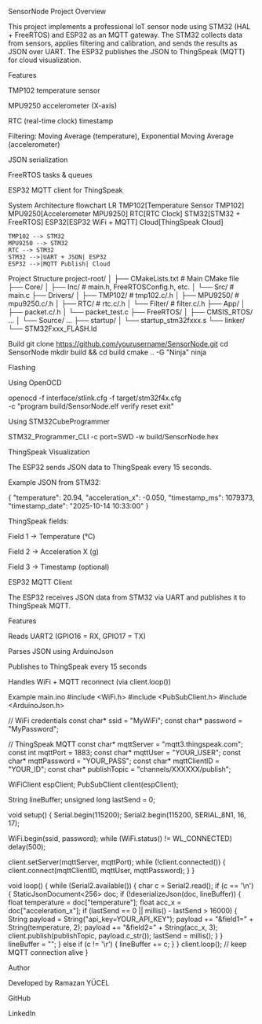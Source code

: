SensorNode Project
Overview

This project implements a professional IoT sensor node using STM32 (HAL + FreeRTOS) and ESP32 as an MQTT gateway.
The STM32 collects data from sensors, applies filtering and calibration, and sends the results as JSON over UART.
The ESP32 publishes the JSON to ThingSpeak (MQTT) for cloud visualization.

Features

TMP102 temperature sensor

MPU9250 accelerometer (X-axis)

RTC (real-time clock) timestamp

Filtering: Moving Average (temperature), Exponential Moving Average (accelerometer)

JSON serialization

FreeRTOS tasks & queues

ESP32 MQTT client for ThingSpeak

System Architecture
flowchart LR
    TMP102[Temperature Sensor TMP102]
    MPU9250[Accelerometer MPU9250]
    RTC[RTC Clock]
    STM32[STM32 + FreeRTOS]
    ESP32[ESP32 WiFi + MQTT]
    Cloud[ThingSpeak Cloud]

    TMP102 --> STM32
    MPU9250 --> STM32
    RTC --> STM32
    STM32 -->|UART + JSON| ESP32
    ESP32 -->|MQTT Publish| Cloud

Project Structure
project-root/
│
├── CMakeLists.txt           # Main CMake file
├── Core/
│   ├── Inc/                 # main.h, FreeRTOSConfig.h, etc.
│   └── Src/                 # main.c
├── Drivers/
│   ├── TMP102/              # tmp102.c/.h
│   ├── MPU9250/             # mpu9250.c/.h
│   ├── RTC/                 # rtc.c/.h
│   └── Filter/              # filter.c/.h
├── App/
│   ├── packet.c/.h
│   └── packet_test.c
├── FreeRTOS/
│   ├── CMSIS_RTOS/ ...
│   └── Source/ ...
├── startup/
│   └── startup_stm32fxxx.s
└── linker/
    └── STM32Fxxx_FLASH.ld

Build
git clone https://github.com/yourusername/SensorNode.git
cd SensorNode
mkdir build && cd build
cmake .. -G "Ninja"
ninja

Flashing

Using OpenOCD

openocd -f interface/stlink.cfg -f target/stm32f4x.cfg \
        -c "program build/SensorNode.elf verify reset exit"


Using STM32CubeProgrammer

STM32_Programmer_CLI -c port=SWD -w build/SensorNode.hex

ThingSpeak Visualization

The ESP32 sends JSON data to ThingSpeak every 15 seconds.

Example JSON from STM32:

{
  "temperature": 20.94,
  "acceleration_x": -0.050,
  "timestamp_ms": 1079373,
  "timestamp_date": "2025-10-14 10:33:00"
}


ThingSpeak fields:

Field 1 → Temperature (°C)

Field 2 → Acceleration X (g)

Field 3 → Timestamp (optional)

ESP32 MQTT Client

The ESP32 receives JSON data from STM32 via UART and publishes it to ThingSpeak MQTT.

Features

Reads UART2 (GPIO16 = RX, GPIO17 = TX)

Parses JSON using ArduinoJson

Publishes to ThingSpeak every 15 seconds

Handles WiFi + MQTT reconnect (via client.loop())

Example main.ino
#include <WiFi.h>
#include <PubSubClient.h>
#include <ArduinoJson.h>

// WiFi credentials
const char* ssid = "MyWiFi";
const char* password = "MyPassword";

// ThingSpeak MQTT
const char* mqttServer = "mqtt3.thingspeak.com";
const int mqttPort = 1883;
const char* mqttUser = "YOUR_USER";
const char* mqttPassword = "YOUR_PASS";
const char* mqttClientID = "YOUR_ID";
const char* publishTopic = "channels/XXXXXX/publish";

WiFiClient espClient;
PubSubClient client(espClient);

String lineBuffer;
unsigned long lastSend = 0;

void setup() {
  Serial.begin(115200);
  Serial2.begin(115200, SERIAL_8N1, 16, 17);

  WiFi.begin(ssid, password);
  while (WiFi.status() != WL_CONNECTED) delay(500);

  client.setServer(mqttServer, mqttPort);
  while (!client.connected()) {
    client.connect(mqttClientID, mqttUser, mqttPassword);
  }
}

void loop() {
  while (Serial2.available()) {
    char c = Serial2.read();
    if (c == '\n') {
      StaticJsonDocument<256> doc;
      if (!deserializeJson(doc, lineBuffer)) {
        float temperature = doc["temperature"];
        float acc_x = doc["acceleration_x"];
        if (lastSend == 0 || millis() - lastSend > 16000) {
          String payload = String("api_key=YOUR_API_KEY");
          payload += "&field1=" + String(temperature, 2);
          payload += "&field2=" + String(acc_x, 3);
          client.publish(publishTopic, payload.c_str());
          lastSend = millis();
        }
      }
      lineBuffer = "";
    } else if (c != '\r') {
      lineBuffer += c;
    }
  }
  client.loop(); // keep MQTT connection alive
}

Author

Developed by Ramazan YÜCEL

GitHub

LinkedIn
